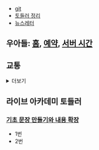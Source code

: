 - [git](https://github.com/HyungjunAn/keep)
- [토들러 정리](la_toddler_basic.md)
- [뉴스레터](https://mail.google.com/mail/u/0/#label/News+Letter)

## 우아들: [홈], [예약], [서버 시간]

[홈]: http://www.woorisoa.co.kr/main.php
[예약]: https://mobile.woorisoa.co.kr/
[서버 시간]: https://time.navyism.com/?host=https%3A%2F%2Fmobile.woorisoa.co.kr%2FMain

## 교통
<details>
<summary>더보기</summary>

- 마곡나루 퇴근(급)
```
1729 1737 1745 1753 1801 1809
1817 1825 1833 1841 1849 1857
```

- OS -> DP
```
0640 0650 0700 0710 0715 0725
0730 0735
0840 0940 1225 1425 1525 1625
1745 1815 1915 1945 2045 2115
```

- DP -> OS
```
0820 0925 1210 1410 1510 1610
1730 1745 1800 1815 1845 1900
1930 2030 2100
```
</details>

## 라이브 아카데미 토들러 
### [기초 문장 만들기와 내용 확장](https://youtube.com/playlist?list=PLEzsBdrpZXC8tdzAqQHEQ66TocGI-Kagh&si=TpEkuvuDadzCP7Ni)
- 1번
- 2번
